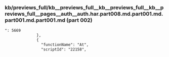 ### kb/previews_full/kb__previews_full__kb__previews_full__kb__previews_full__pages__auth__auth.har.part008.md.part001.md.part001.md.part001.md (part 002)

```md
": 5669
              },
              {
                "functionName": "At",
                "scriptId": "22158",
                
```

```
